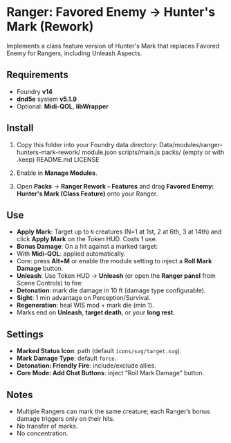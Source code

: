 # Ranger: Favored Enemy → Hunter's Mark (Rework)

Implements a class feature version of Hunter's Mark that replaces Favored Enemy for Rangers, including Unleash Aspects.

## Requirements
- Foundry **v14**
- **dnd5e** system **v5.1.9**
- Optional: **Midi-QOL**, **libWrapper**

## Install
1. Copy this folder into your Foundry data directory:
Data/modules/ranger-hunters-mark-rework/
module.json
scripts/main.js
packs/ (empty or with .keep)
README.md
LICENSE

2. Enable in **Manage Modules**.
3. Open **Packs** → **Ranger Rework – Features** and drag **Favored Enemy: Hunter's Mark (Class Feature)** onto your Ranger.

## Use
- **Apply Mark**: Target up to `N` creatures (N=1 at 1st, 2 at 6th, 3 at 14th) and click **Apply Mark** on the Token HUD. Costs 1 use.
- **Bonus Damage**: On a hit against a marked target:
- With **Midi-QOL**: applied automatically.
- Core: press **Alt+M** or enable the module setting to inject a **Roll Mark Damage** button.
- **Unleash**: Use Token HUD → **Unleash** (or open the **Ranger panel** from Scene Controls) to fire:
- **Detonation**: mark die damage in 10 ft (damage type configurable).
- **Sight**: 1 min advantage on Perception/Survival.
- **Regeneration**: heal WIS mod + mark die (min 1).
- Marks end on **Unleash**, **target death**, or your **long rest**.

## Settings
- **Marked Status Icon**: path (default `icons/svg/target.svg`).
- **Mark Damage Type**: default `force`.
- **Detonation: Friendly Fire**: include/exclude allies.
- **Core Mode: Add Chat Buttons**: inject “Roll Mark Damage” button.

## Notes
- Multiple Rangers can mark the same creature; each Ranger’s bonus damage triggers only on their hits.
- No transfer of marks.
- No concentration.
